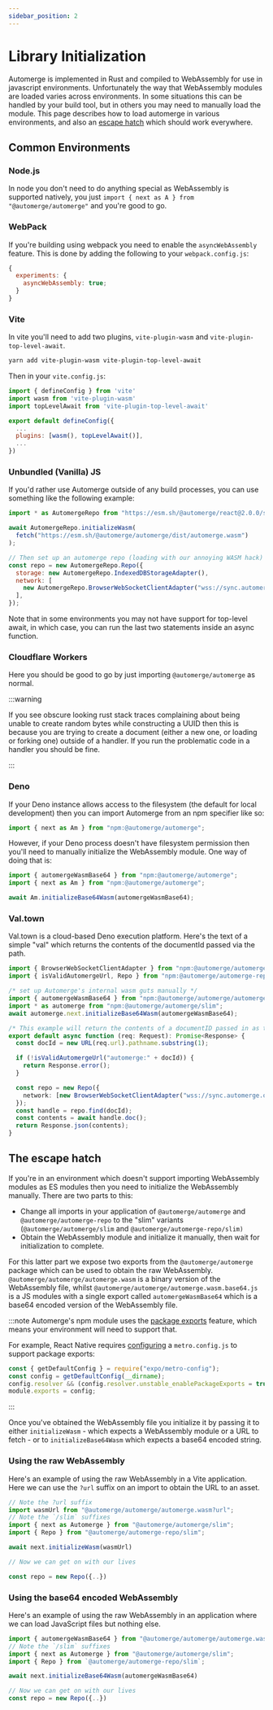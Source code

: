 ```yaml
---
sidebar_position: 2
---
```


# Library Initialization

Automerge is implemented in Rust and compiled to WebAssembly for use in javascript environments. Unfortunately the way that WebAssembly modules are loaded varies across environments. In some situations this can be handled by your build tool, but in others you may need to manually load the module. This page describes how to load automerge in various environments, and also an [escape hatch](#the-escape-hatch) which should work everywhere.

## Common Environments

### Node.js

In node you don't need to do anything special as WebAssembly is supported natively, you just `import { next as A } from "@automerge/automerge"` and you're good to go.

### WebPack

If you're building using webpack you need to enable the `asyncWebAssembly` feature. This is done by adding the following to your `webpack.config.js`:

```javascript
{
  experiments: {
    asyncWebAssembly: true;
  }
}
```

### Vite

In vite you'll need to add two plugins, `vite-plugin-wasm` and `vite-plugin-top-level-await`.

```bash
yarn add vite-plugin-wasm vite-plugin-top-level-await
```

Then in your `vite.config.js`:

```javascript
import { defineConfig } from 'vite'
import wasm from 'vite-plugin-wasm'
import topLevelAwait from 'vite-plugin-top-level-await'

export default defineConfig({
  ...
  plugins: [wasm(), topLevelAwait()],
  ...
})
```

### Unbundled (Vanilla) JS

If you'd rather use Automerge outside of any build processes, you can use something like the following example:

```javascript
import * as AutomergeRepo from "https://esm.sh/@automerge/react@2.0.0/slim?bundle-deps";

await AutomergeRepo.initializeWasm(
  fetch("https://esm.sh/@automerge/automerge/dist/automerge.wasm")
);

// Then set up an automerge repo (loading with our annoying WASM hack)
const repo = new AutomergeRepo.Repo({
  storage: new AutomergeRepo.IndexedDBStorageAdapter(),
  network: [
    new AutomergeRepo.BrowserWebSocketClientAdapter("wss://sync.automerge.org"),
  ],
});
```

Note that in some environments you may not have support for top-level await, in which case, you can run the last two statements inside an async function.

### Cloudflare Workers

Here you should be good to go by just importing `@automerge/automerge` as normal.

:::warning

If you see obscure looking rust stack traces complaining about being unable to create random bytes while constructing a UUID then this is because you are trying to create a document (either a new one, or loading or forking one) outside of a handler. If you run the problematic code in a handler you should be fine.

:::

### Deno

If your Deno instance allows access to the filesystem (the default for local development) then you can import Automerge from an npm specifier like so:

```typescript
import { next as Am } from "npm:@automerge/automerge";
```

However, if your Deno process doesn't have filesystem permission then you'll need to manually initialize the WebAssembly module. One way of doing that is:

```typescript
import { automergeWasmBase64 } from "npm:@automerge/automerge";
import { next as Am } from "npm:@automerge/automerge";

await Am.initializeBase64Wasm(automergeWasmBase64);
```

### Val.town

Val.town is a cloud-based Deno execution platform. Here's the text of a simple "val" which returns the contents of the documentId passed via the path.

```typescript
import { BrowserWebSocketClientAdapter } from "npm:@automerge/automerge-repo-network-websocket";
import { isValidAutomergeUrl, Repo } from "npm:@automerge/automerge-repo/slim";

/* set up Automerge's internal wasm guts manually */
import { automergeWasmBase64 } from "npm:@automerge/automerge/automerge.wasm.base64.js";
import * as automerge from "npm:@automerge/automerge/slim";
await automerge.next.initializeBase64Wasm(automergeWasmBase64);

/* This example will return the contents of a documentID passed in as the path as JSON. */
export default async function (req: Request): Promise<Response> {
  const docId = new URL(req.url).pathname.substring(1);

  if (!isValidAutomergeUrl("automerge:" + docId)) {
    return Response.error();
  }

  const repo = new Repo({
    network: [new BrowserWebSocketClientAdapter("wss://sync.automerge.org")],
  });
  const handle = repo.find(docId);
  const contents = await handle.doc();
  return Response.json(contents);
}
```

## The escape hatch

If you're in an environment which doesn't support importing WebAssembly modules as ES modules then you need to initialize the WebAssembly manually. There are two parts to this:

- Change all imports in your application of `@automerge/automerge` and `@automerge/automerge-repo` to the "slim" variants (`@automerge/automerge/slim` and `@automerge/automerge-repo/slim)`
- Obtain the WebAssembly module and initialize it manually, then wait for initialization to complete.

For this latter part we expose two exports from the `@automerge/automerge` package which can be used to obtain the raw WebAssembly. `@automerge/automerge/automerge.wasm` is a binary version of the WebAssembly file, whilst `@automerge/automerge/automerge.wasm.base64.js` is a JS modules with a single export called `automergeWasmBase64` which is a base64 encoded version of the WebAssembly file.

:::note
Automerge's npm module uses the [package exports](https://nodejs.org/api/packages.html#exports) feature, which means your environment will need to support that.

For example, React Native requires [configuring](https://reactnative.dev/blog/2023/06/21/package-exports-support) a `metro.config.js` to support package exports:

```js
const { getDefaultConfig } = require("expo/metro-config");
const config = getDefaultConfig(__dirname);
config.resolver && (config.resolver.unstable_enablePackageExports = true);
module.exports = config;
```

:::

Once you've obtained the WebAssembly file you initialize it by passing it to either `initializeWasm` - which expects a WebAssembly module or a URL to fetch - or to `initializeBase64Wasm` which expects a base64 encoded string.

### Using the raw WebAssembly

Here's an example of using the raw WebAssembly in a Vite application. Here we can use the `?url` suffix on an import to obtain the URL to an asset.

```javascript
// Note the ?url suffix
import wasmUrl from "@automerge/automerge/automerge.wasm?url";
// Note the `/slim` suffixes
import { next as Automerge } from "@automerge/automerge/slim";
import { Repo } from "@automerge/automerge-repo/slim";

await next.initializeWasm(wasmUrl)

// Now we can get on with our lives

const repo = new Repo({..})
```

### Using the base64 encoded WebAssembly

Here's an example of using the raw WebAssembly in an application where we can load JavaScript files but nothing else.

```javascript
import { automergeWasmBase64 } from "@automerge/automerge/automerge.wasm.base64.js";
// Note the `/slim` suffixes
import { next as Automerge } from "@automerge/automerge/slim";
import { Repo } from `@automerge/automerge-repo/slim`;

await next.initializeBase64Wasm(automergeWasmBase64)

// Now we can get on with our lives
const repo = new Repo({..})
```
